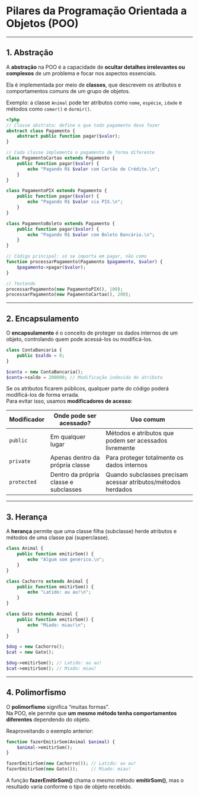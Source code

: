 # Pilares da Programação Orientada a Objetos (POO)
---

## 1. Abstração

A **abstração** na POO é a capacidade de **ocultar detalhes irrelevantes ou complexos** de um problema e focar nos aspectos essenciais.

Ela é implementada por meio de **classes**, que descrevem os atributos e comportamentos comuns de um grupo de objetos.

Exemplo: a classe `Animal` pode ter atributos como `nome`, `espécie`, `idade` e métodos como `comer()` e `dormir()`.

```php
<?php
// Classe abstrata: define o que todo pagamento deve fazer
abstract class Pagamento {
    abstract public function pagar($valor);
}

// Cada classe implementa o pagamento de forma diferente
class PagamentoCartao extends Pagamento {
    public function pagar($valor) {
        echo "Pagando R$ $valor com Cartão de Crédito.\n";
    }
}

class PagamentoPIX extends Pagamento {
    public function pagar($valor) {
        echo "Pagando R$ $valor via PIX.\n";
    }
}

class PagamentoBoleto extends Pagamento {
    public function pagar($valor) {
        echo "Pagando R$ $valor com Boleto Bancário.\n";
    }
}

// Código principal: só se importa em pagar, não como
function processarPagamento(Pagamento $pagamento, $valor) {
    $pagamento->pagar($valor);
}

// Testando
processarPagamento(new PagamentoPIX(), 100);
processarPagamento(new PagamentoCartao(), 200);
```

---

## 2. Encapsulamento
O **encapsulamento** é o conceito de proteger os dados internos de um objeto, controlando quem pode acessá-los ou modificá-los.

```php
class ContaBancaria {
    public $saldo = 0;  
}

$conta = new ContaBancaria();
$conta->saldo = 200000; // Modificação indevida do atributo
```

Se os atributos ficarem públicos, qualquer parte do código poderá modificá-los de forma errada.  
Para evitar isso, usamos **modificadores de acesso**:

| Modificador | Onde pode ser acessado? | Uso comum |
| ----------- | ----------------------- | --------- |
| `public`    | Em qualquer lugar        | Métodos e atributos que podem ser acessados livremente |
| `private`   | Apenas dentro da própria classe | Para proteger totalmente os dados internos |
| `protected` | Dentro da própria classe e subclasses | Quando subclasses precisam acessar atributos/métodos herdados |

---

## 3. Herança

A **herança** permite que uma classe filha (subclasse) herde atributos e métodos de uma classe pai (superclasse).

```php
class Animal {
    public function emitirSom() {
        echo "Algum som genérico.\n";
    }
}

class Cachorro extends Animal {
    public function emitirSom() {
        echo "Latido: au au!\n";
    }
}

class Gato extends Animal {
    public function emitirSom() {
        echo "Miado: miau!\n";
    }
}

$dog = new Cachorro();
$cat = new Gato();

$dog->emitirSom(); // Latido: au au!
$cat->emitirSom(); // Miado: miau!
```

---

## 4. Polimorfismo

O **polimorfismo** significa “muitas formas”.  
Na POO, ele permite que **um mesmo método tenha comportamentos diferentes** dependendo do objeto.

Reaproveitando o exemplo anterior:

```php
function fazerEmitirSom(Animal $animal) {
    $animal->emitirSom();
}

fazerEmitirSom(new Cachorro()); // Latido: au au!
fazerEmitirSom(new Gato());     // Miado: miau!
```

A função **fazerEmitirSom()** chama o mesmo método **emitirSom()**,
mas o resultado varia conforme o tipo de objeto recebido.
